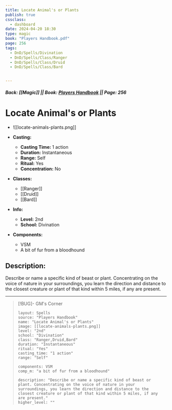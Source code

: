```yaml
---
title: Locate Animal's or Plants
publish: true
cssclass:
  - dashboard
date: 2024-04-20 18:30
type: magic
book: "Players Handbook.pdf"
page: 256
tags:
  - DnD/Spells/Divination
  - DnD/Spells/Class/Ranger
  - DnD/Spells/Class/Druid
  - DnD/Spells/Class/Bard


---
```


##### Back: [[Magic]] || Book: [Players Handbook](https://drive.google.com/drive/folders/1O5bhpYizcIT5xxAoLOuzCRht_PVS7VSG?usp=sharing) || Page: 256

# Locate Animal's or Plants
- ![[locate-animals-plants.png]]
- **Casting:**
    - **Casting Time:** 1 action
    - **Duration:** Instantaneous
    - **Range:** Self
    - **Ritual:** Yes
    - **Concentration:** No
- **Classes:**
    - [[Ranger]]
    - [[Druid]]
    - [[Bard]]

- **Info:**
    - **Level:** 2nd
    - **School:** Divination
- **Components:**
    - VSM
    - A bit of fur from a bloodhound

## Description:
Describe or name a specific kind of beast or plant. Concentrating on the voice of nature in your surroundings, you learn the direction and distance to the closest creature or plant of that kind within 5 miles, if any are present.



---

> [!BUG]- GM's Corner
>
> ```statblock
> layout: Spells
> source: "Players Handbook"
> name: "Locate Animal's or Plants"
> image: [[locate-animals-plants.png]]
> level: "2nd"
> school: "Divination"
> class: "Ranger,Druid,Bard"
> duration: "Instantaneous"
> ritual: "Yes"
> casting_time: "1 action"
> range: "Self"
>
> components: VSM
> comp_m: "a bit of fur from a bloodhound"
>
> description: "Describe or name a specific kind of beast or plant. Concentrating on the voice of nature in your surroundings, you learn the direction and distance to the closest creature or plant of that kind within 5 miles, if any are present."
> higher_level: ""
> ```
